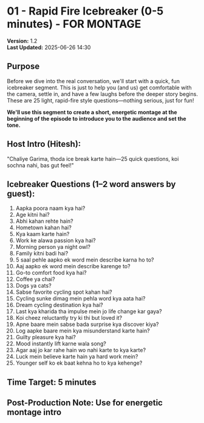 # 01 - Rapid Fire Icebreaker (0-5 minutes) - FOR MONTAGE

**Version:** 1.2  
**Last Updated:** 2025-06-26 14:30

## Purpose
Before we dive into the real conversation, we'll start with a quick, fun icebreaker segment. This is just to help you (and us) get comfortable with the camera, settle in, and have a few laughs before the deeper story begins. These are 25 light, rapid-fire style questions—nothing serious, just for fun!

**We'll use this segment to create a short, energetic montage at the beginning of the episode to introduce you to the audience and set the tone.**

## Host Intro (Hitesh):
"Chaliye Garima, thoda ice break karte hain—25 quick questions, koi sochna nahi, bas gut feel!"

## Icebreaker Questions (1–2 word answers by guest):
1. Aapka poora naam kya hai?
2. Age kitni hai?
3. Abhi kahan rehte hain?
4. Hometown kahan hai?
5. Kya kaam karte hain?
6. Work ke alawa passion kya hai?
7. Morning person ya night owl?
8. Family kitni badi hai?
9. 5 saal pehle aapko ek word mein describe karna ho to?
10. Aaj aapko ek word mein describe karenge to?
11. Go-to comfort food kya hai?
12. Coffee ya chai?
13. Dogs ya cats?
14. Sabse favorite cycling spot kahan hai?
15. Cycling sunke dimag mein pehla word kya aata hai?
16. Dream cycling destination kya hai?
17. Last kya kharida tha impulse mein jo life change kar gaya?
18. Koi cheez reluctantly try ki thi but loved it?
19. Apne baare mein sabse bada surprise kya discover kiya?
20. Log aapke baare mein kya misunderstand karte hain?
21. Guilty pleasure kya hai?
22. Mood instantly lift karne wala song?
23. Agar aaj jo kar rahe hain wo nahi karte to kya karte?
24. Luck mein believe karte hain ya hard work mein?
25. Younger self ko ek baat kehna ho to kya kehenge?

## Time Target: 5 minutes
## Post-Production Note: Use for energetic montage intro